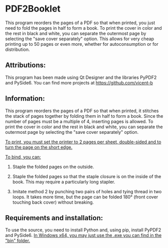 # PDF2Booklet
This program reorders the pages of a PDF so that when printed, you just need to fold the pages in half to form a book. To print the cover in color and the rest in black and white, you can separate the outermost page by selecting the "save cover separately" option. This allows for very cheap printing up to 50 pages or even more, whether for autoconsumption or for distribution.

## Attributions:
This program has been made using Qt Designer and the libraries PyPDF2 and PySide6. You can find more projects at https://github.com/vicent-b

## Information:
This program reorders the pages of a PDF so that when printed, it stitches the stack of pages together by folding them in half to form a book. Since the number of pages must be a multiple of 4, inserting pages is allowed. To print the cover in color and the rest in black and white, you can separate the outermost page by selecting the "save cover separately" option.

<ins>To print, you must set the printer to 2 pages per sheet, double-sided and to turn the page on the short edge.</ins>

<ins>To bind, you can:</ins>
1) Staple the folded pages on the outside.

2) Staple the folded pages so that the staple closure is on the inside of the book. This may require a particularly long stapler.

3) Imitate method 2 by punching two pairs of holes and tying thread in two loops. It takes more time, but the page can be folded 180° (front cover touching back cover) without breaking.

## Requirements and installation:
To use the source, you need to install Python and, using pip, install PyPDF2 and PySide6. <ins>In Windows x64, you may just use the .exe you can find in the "bin" folder.</ins>
